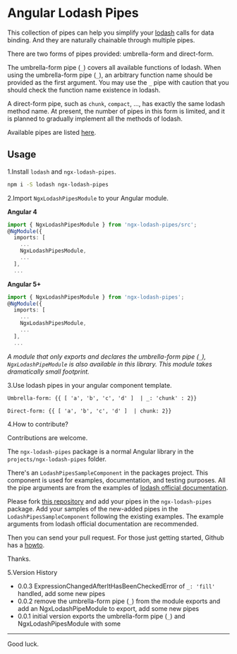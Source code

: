 # Angular Lodash Pipes

This collection of pipes can help you simplify your [lodash](https://lodash.com/) calls for data binding. And they are naturally chainable through multiple pipes.

There are two forms of pipes provided: umbrella-form and direct-form.

The umbrella-form pipe (`_`) covers all available functions of lodash. When using the umbrella-form pipe (`_`), an arbitrary function name should be provided as the first argument. You may use the `_` pipe with caution that you should check the function name existence in lodash.
                                                                       
A direct-form pipe, such as `chunk`, `compact`, ..., has exactly the same lodash method name. At present, the number of pipes in this form is limited, and it is planned to gradually implement all the methods of lodash.

Available pipes are listed [here](http://mario.studio/packages/lodash-pipes).

## Usage

1.Install `lodash` and `ngx-lodash-pipes`.

```bash
npm i -S lodash ngx-lodash-pipes
```

2.Import `NgxLodashPipesModule` to your Angular module.

**Angular 4**

```typescript
import { NgxLodashPipesModule } from 'ngx-lodash-pipes/src';
@NgModule({
  imports: [
    ...
    NgxLodashPipesModule,
    ...
  ],
  ...
```

**Angular 5+**

```typescript
import { NgxLodashPipesModule } from 'ngx-lodash-pipes';
@NgModule({
  imports: [
    ...
    NgxLodashPipesModule,
    ...
  ],
  ...
```

*A module that only exports and declares the umbrella-form pipe (`_`), `NgxLodashPipeModule` is also available in this library. This module takes dramatically small footprint.* 

3.Use lodash pipes in your angular component template.

```html
Umbrella-form: {{ [ 'a', 'b', 'c', 'd' ]  | _: 'chunk' : 2}}

Direct-form: {{ [ 'a', 'b', 'c', 'd' ]  | chunk: 2}}
```

4.How to contribute?

Contributions are welcome.

The `ngx-lodash-pipes` package is a normal Angular library in the `projects/ngx-lodash-pipes` folder.

There's an `LodashPipesSampleComponent` in the packages project. This component is used for examples, documentation, and testing purposes. All the pipe arguments are from the examples of [lodash official documentation](https://lodash.com/docs).

Please fork [this repository](https://github.com/kingmario/packages) and add your pipes in the `ngx-lodash-pipes` package. Add your samples of the new-added pipes in the `LodashPipesSampleComponent` following the existing examples. The example arguments from lodash official documentation are recommended.

Then you can send your pull request. For those just getting started, Github has a [howto](https://help.github.com/en/articles/about-pull-requests).

Thanks.

5.Version History

* 0.0.3 ExpressionChangedAfterItHasBeenCheckedError of `_: 'fill'` handled, add some new pipes
* 0.0.2 remove the umbrella-form pipe (`_`) from the module exports and add an NgxLodashPipeModule to export, add some new pipes
* 0.0.1 initial version exports the umbrella-form pipe (`_`) and NgxLodashPipesModule with some
---
Good luck.
